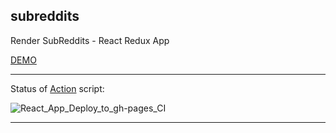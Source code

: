 subreddits
---
Render SubReddits - React Redux App


[DEMO](https://tom2kota.github.io/subreddits/)

---

Status of [Action](https://github.com/tom2kota/song/actions) script:

![React_App_Deploy_to_gh-pages_CI](https://github.com/tom2kota/subreddits/workflows/React_App_Deploy_to_gh-pages_CI/badge.svg)


----
